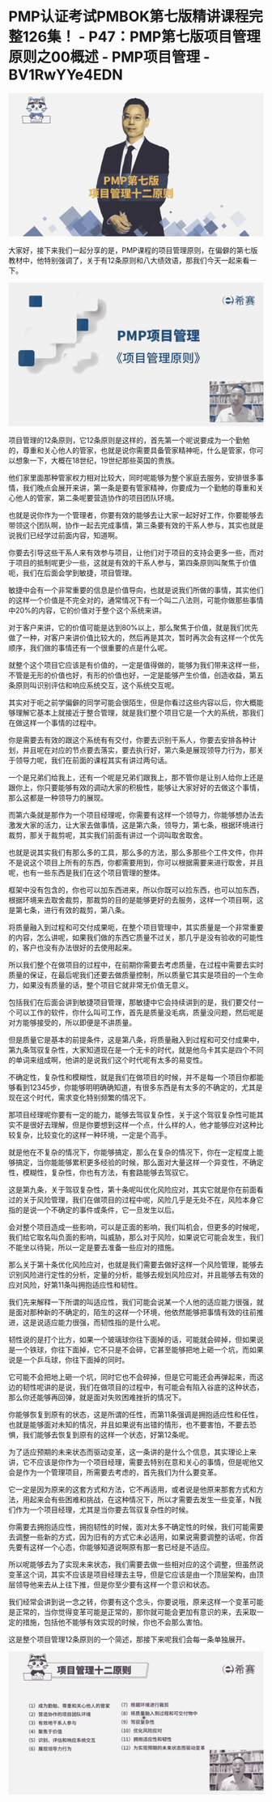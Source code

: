# PMP认证考试PMBOK第七版精讲课程完整126集！ - P47：PMP第七版项目管理原则之00概述 - PMP项目管理 - BV1RwYYe4EDN

![](img/401322b4d88a2b0654d9c648d3bd90d6_0.png)

大家好，接下来我们一起分享的是，PMP课程的项目管理原则，在偏僻的第七版教材中，他特别强调了，关于有12条原则和八大绩效语，那我们今天一起来看一下。



![](img/401322b4d88a2b0654d9c648d3bd90d6_2.png)

项目管理的12条原则，它12条原则是这样的，首先第一个呢说要成为一个勤勉的，尊重和关心他人的管家，也就是说你需要具备管家精神呃，什么是管家，你可以想象一下，大概在18世纪，19世纪那些英国的贵族。

他们家里面那种管家权力相对比较大，同时呢能够为整个家庭去服务，安排很多事情，我们晚点会展开来讲，第一条是要有管家精神，你要成为一个勤勉的尊重和关心他人的管家，第二条呢要营造协作的项目团队环境。

也就是说你作为一个管理者，你要有效的能够去让大家一起好好工作，你要能够去带领这个团队啊，协作一起去完成事情，第三条要有效的干系人参与，其实也就是说我们已经学过前面内容，知道啊。

你要去引导这些干系人来有效参与项目，让他们对于项目的支持会更多一些，而对于项目的抵制呢更少一些，这就是有效的干系人参与，第四条原则叫聚焦于价值呃，我们在后面会学到敏捷，项目管理。

敏捷中会有一个非常重要的信息是价值导向，也就是说我们所做的事情，其实他们的这样一个价值是不完全对的，通常情况下有一个叫二八法则，可能你做那些事情中20%的内容，它的价值对于整个这个系统来讲。

对于客户来讲，它的价值可能是达到80%以上，那么聚焦于价值，就是我们优先做了一种，对客户来讲价值比较大的，然后再是其次，暂时再次会有这样一个优先顺序，我们做的事情还有一个很重要的点是什么呢。

就整个这个项目它应该是有价值的，一定是值得做的，能够为我们带来这样一些，不管是无形的价值也好，有形的价值也好，一定是能够产生价值，创造收益，第五条原则叫识别评估和响应系统交互，这个系统交互呢。

其实对于呃之前学偏僻的同学可能会很陌生，但是你看过这些内容以后，你大概能够理解它基本上就接近于整合管理，就是我们整个项目它是一个大的系统，那我们在做这样一个事情的过程中。

你是需要去有效的跟这个系统有有交付，你要去识别干系人，你要去安排各种计划，并且呢在对应的节点要去落实，要去执行好，第六条是展现领导力行为，那关于领导力呢，我们在前面的课程其实有讲过两句话。

一个是兄弟们给我上，还有一个呢是兄弟们跟我上，那不管你是让别人给你上还是跟你上，你只要能够有效的调动大家的积极性，能够让大家好好的去做这个事情，那么这都是一种领导力的展现。

而第六条就是那作为一个项目经理呢，你需要有这样一个领导力，你能够想办法去激发大家的活力，让大家去做事情，这是第六条，领导力，第七条，根据环境进行裁剪，那关于裁剪呢，其实我们前面有讲过一个词叫取舍取舍。

也就是说其实我们有那么多的工具，那么多的方法，那么多那些个工件文件，你并不是说这个项目上所有的东西，你都需要用到，你可以根据需要来进行取舍，并且呢，也有一些东西是我们在这个项目管理的整体。

框架中没有包含的，你也可以加东西进来，所以你既可以捡东西，也可以加东西，根据环境来去取舍裁剪，那裁剪的目的是能够更好的去服务，这样一个项目啊，这是第七条，进行有效的裁剪，第八条。

将质量融入到过程和可交付成果呃，在整个项目管理中，其实质量是一个非常重要的内容，怎么讲呢，如果我们做的东西它质量不过关，那几乎是没有验收的可能性的，客户也没有办法很好的去使用起来。

所以我们整个在做项目的过程中，在前期你需要去考虑质量，在过程中需要去实时质量的保证，在最后呢我们还要去做质量控制，所以质量它其实是项目的一个生命力，如果没有质量的话，整个项目它就非常无价值无意义。

包括我们在后面会讲到敏捷项目管理，那敏捷中它会持续讲到的是，我们要交付一个可以工作的软件，你什么叫可工作，首先是质量没毛病，质量没问题，然后呢是对方能够接受的，所以即便是不讲质量。

但是质量它是基本的前提条件，这是第八条，将质量融入到过程和可交付成果中，第九条驾驭复杂性，大家知道现在是一个无卡的时代，就是他乌卡其实是四个不同的单词来组成啊，他讲的是说我们这个时代呢有太多的易变性。

不确定性，复杂性和模糊性，就是我们在做项目的时候，并不是每一个项目你都能够看到12345步，你能够明明确确知道，有很多东西是有太多的不确定的，尤其是现在这个时代，需求变化特别频繁的情况下。

那项目经理呢你要有一定的能力，能够去驾驭复杂性，关于这个驾驭复杂性可能其实不是很好去理解，但是你要想到这样一个点，什么样的人，他才能够应对这种比较复杂，比较变化的这样一种环境，一定是个高手。

就是他在不复杂的情况下，你能够搞定，那么在复杂的情况下，你在一定程度上能够搞定，当你能能够累积更多经验的时候，那么面对大量这样一个异变性，不确定性，模糊性，复杂性，你也有方法，有套路能够去驾驭它。

这是第九条，关于驾驭复杂性，第十条呢叫优化风险应对，其实它就是你在前面看过的关于风险管理，我们在做项目的过程中呢，风险几乎是无处不在，风险本身它指的是说一个不确定的事件或条件，它一旦发生以后。

会对整个项目造成一些影响，可以是正面的影响，我们叫机会，但更多的时候呢，我们给它取名叫负面的影响，叫威胁，那么对于风险，如果说它可能会发生，我们不能坐以待毙，所以一定是要去准备一些应对的措施。

那么关于第十条优化风险应对，也就是我们需要去做好这样一个风险管理，能够去识别风险进行定性的分析，定量的分析，能够去规划风险应对，并且能够去有效的应对风险，好第11条叫拥抱适应性和韧性。

我们先来解释一下所谓的叫适应性，我们可能会说某一个人他的适应能力很强，就是面对那种新的不确定的，陌生的这样一个环境，他依然能够把事情有效的往前推进，这是说适应能力很强，而韧性指的是什么呢。

韧性说的是打个比方，如果一个玻璃球你往下面掉的话，可能就会碎掉，但如果说是一个铁球，你往下面掉，它不只是不会碎，它甚至能够把地上砸一个坑，而如果说是一个乒乓球，你往下面掉的同时。

它可能不会把地上砸一个坑，同时它也不会碎掉，但是它可能还会再弹起来，而这边的韧性呢讲的是说，我们在做项目的过程中，有可能会有陷入谷底的这种状态，那么你还能够再回弹，就是面对失败困难挫折的情况下。

你能够恢复到原有的状态，这是所谓的任性，而第11条强调是拥抱适应性和任性，也就是能够面对未知的情况，并且如果说有出错的情形，也不要害怕，不要去恐惧，我们能够去恢复到原有的这样一个状态，好第12条呢。

为了适应预期的未来状态而驱动变革，这一条讲的是什么个信息，其实理论上来讲，它不应该是你作为一个项目经理，需要去特别在意和关心的事情，但是呢他又会是作为一个管理项目，所需要去考虑的，首先我们为什么要变革。

它一定是因为原来的这套方式和方法，它不再适用，或者说是他原来那套方式和方法，用起来会有些困难和挑战，在这种情况下，所以才需要去发生一些变革，N我们作为一个项目经理，尤其是当你要去驾驭复杂性的时候。

你需要去拥抱适应性，拥抱韧性的时候，面对太多不确定性的时候，我们可能需要去调整一些新的方式，因为旧有的方式它未必适用，如果说需要调整的话呢，你首先要有这样一个心态，你能够知道说啊原有那一套已经是不适应。

所以呢能够去为了实现未来状态，我们需要去做一些相对应的这个调整，但虽然说变革这个词，其实不应该是项目经理去主导，但是它应该是由一个顶层架构，由顶层领导他来去从上往下推，但是你至少要有这样一个意识和状态。

我们经常会讲到说一念之转，你要有这个念头，你要说哦，原来这样一个变革可能是正常的，当你觉得变革可能是正常的，那你就可能会更加有意识的来，去采取一定的措施，包括他不能够有效实现的时候，你也不会那么害怕。

这是整个项目管理12条原则的一个简述，那接下来呢我们会每一条单独展开。

![](img/401322b4d88a2b0654d9c648d3bd90d6_4.png)